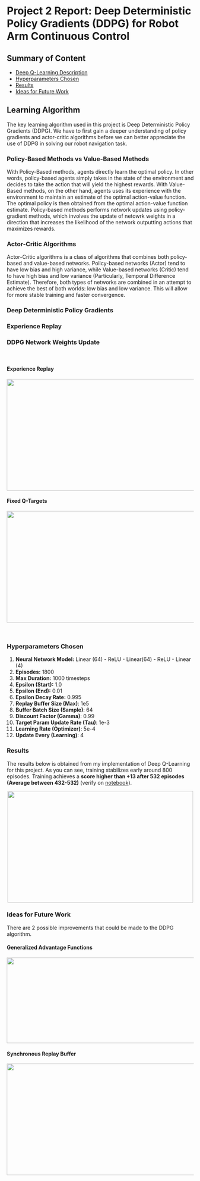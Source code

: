 # Project 2 Report: Deep Deterministic Policy Gradients (DDPG) for Robot Arm Continuous Control

## Summary of Content
- [Deep Q-Learning Description](#learning-algorithm)
- [Hyperparameters Chosen](#hyperparameters-chosen)
- [Results](#results)
- [Ideas for Future Work](#ideas-for-future-work)

## Learning Algorithm 
The key learning algorithm used in this project is Deep Deterministic Policy Gradients (DDPG). We have to first gain a deeper understanding of policy gradients and actor-critic algorithms before we can better appreciate the use of DDPG in solving our robot navigation task. 

### Policy-Based Methods vs Value-Based Methods

With Policy-Based methods, agents directly learn the optimal policy. In other words, policy-based agents simply takes in the state of the environment and decides to take the action that will yield the highest rewards. With Value-Based methods, on the other hand, agents uses its experience with the environment to maintain an estimate of the optimal action-value function. The optimal policy is then obtained from the optimal action-value function estimate. Policy-based methods performs network updates using policy-gradient methods, which involves the update of netowrk weights in a direction that increases the likelihood of the network outputting actions that maximizes rewards.  


### Actor-Critic Algorithms
Actor-Critic algorithms is a class of algorithms that combines both policy-based and value-based networks. Policy-based networks (Actor) tend to have low bias and high variance, while Value-based networks (Critic) tend to have high bias and low variance (Particularly, Temporal Difference Estimate). Therefore, both types of networks are combined in an attempt to achieve the best of both worlds: low bias and low variance. This will allow for more stable training and faster convergence.  


### Deep Deterministic Policy Gradients

### Experience Replay

### DDPG Network Weights Update



<br>



#### Experience Replay


<p align="center">
  <img src="media/dqn_replay_buffer.PNG" width="900" height="300" />
</p>

#### Fixed Q-Targets


<p align="center">
  <img src="media/dqn_policy_update.PNG" width="550" height="300" />
</p>



<br>

### Hyperparameters Chosen
1) **Neural Network Model:** Linear (64) - ReLU - Linear(64) - ReLU - Linear (4)
2) **Episodes:** 1800
3) **Max Duration:** 1000 timesteps  &nbsp;  
4) **Epsilon (Start):** 1.0                 
5) **Epsilon (End):** 0.01                   
6) **Epsilon Decay Rate:** 0.995            
7) **Replay Buffer Size (Max)**: 1e5         
8) **Buffer Batch Size (Sample)**: 64        
9) **Discount Factor (Gamma)**: 0.99        
10) **Target Param Update Rate (Tau)**: 1e-3        
11) **Learning Rate (Optimizer)**: 5e-4       
12) **Update Every (Learning)**: 4


### Results
The results below is obtained from my implementation of Deep Q-Learning for this project. As you can see, training stabilizes early around 800 episodes. Training achieves a **score higher than +13 after 532 episodes (Average between 432-532)** (verify on [notebook](https://github.com/derektan95/deep-reinforcement-learning-udacity-nanodegree/blob/master/p1_navigation/Navigation.ipynb)).

<p align="center">
  <img src="media/score_vs_episodes_dqn.PNG" width="500" height="300" />
</p>


### Ideas for Future Work
There are 2 possible improvements that could be made to the DDPG algorithm. 

#### Generalized Advantage Functions


<p align="center">
  <img src="media/double_dqn.PNG" width="700" height="230" />
</p>

#### Synchronous Replay Buffer


<p align="center">
  <img src="media/prioritized_experience_replay.PNG" width="900" height="300" />
</p>
